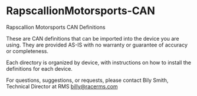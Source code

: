 # RapscallionMotorsports-CAN
Rapscallion Motorsports CAN Definitions

These are CAN definitions that can be imported into the device you are using. They are provided AS-IS with no warranty or guarantee of accuracy or completeness.

Each directory is organized by device, with instructions on how to install the definitions for each device.

For questions, suggestions, or requests, please contact Bily Smith, Technical Director at RMS
billy@racerms.com
